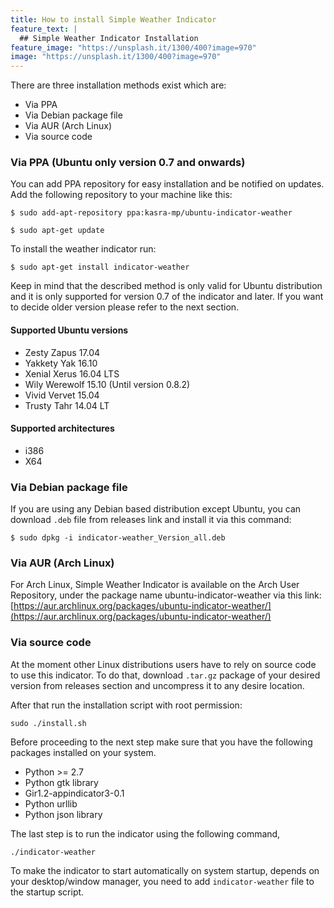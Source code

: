 ```yaml
---
title: How to install Simple Weather Indicator
feature_text: |
  ## Simple Weather Indicator Installation
feature_image: "https://unsplash.it/1300/400?image=970"
image: "https://unsplash.it/1300/400?image=970"
---
```

There are three installation methods exist which are:
- Via PPA
- Via Debian package file
- Via AUR (Arch Linux)
- Via source code

### Via PPA (Ubuntu only version 0.7 and onwards)
You can add PPA repository for easy installation and be notified on updates. Add the following repository to your machine like this:

`$ sudo add-apt-repository ppa:kasra-mp/ubuntu-indicator-weather`

`$ sudo apt-get update`

To install the weather indicator run:

`$ sudo apt-get install indicator-weather`

Keep in mind that the described method is only valid for Ubuntu distribution and it is only supported for version 0.7 of the indicator and later. If you want to decide older version please refer to the next section.

#### Supported Ubuntu versions
- Zesty Zapus 17.04
- Yakkety Yak 16.10
- Xenial Xerus 16.04 LTS
- Wily Werewolf 15.10 (Until version 0.8.2)
- Vivid Vervet 15.04
- Trusty Tahr 14.04 LT

#### Supported architectures
- i386
- X64

### Via Debian package file
If you are using any Debian based distribution except Ubuntu, you can download `.deb` file from releases link and install it via this command:

`$ sudo dpkg -i indicator-weather_Version_all.deb`

### Via AUR (Arch Linux)
For Arch Linux, Simple Weather Indicator is available on the Arch User Repository, under the package name ubuntu-indicator-weather via this link:
[https://aur.archlinux.org/packages/ubuntu-indicator-weather/](https://aur.archlinux.org/packages/ubuntu-indicator-weather/)

### Via source code
At the moment other Linux distributions users have to rely on source code to use this indicator. To do that, download `.tar.gz` package of your desired version from releases section and uncompress it to any desire location. 

After that run the installation script with root permission:

`sudo ./install.sh`

Before proceeding to the next step make sure that you have the following packages installed on your system.
- Python >= 2.7
- Python gtk library
- Gir1.2-appindicator3-0.1
- Python urllib
- Python json library

The last step is to run the indicator using the following command,

`./indicator-weather`

To make the indicator to start automatically on system startup, depends on your desktop/window manager, you need to add `indicator-weather` file to the startup script.
